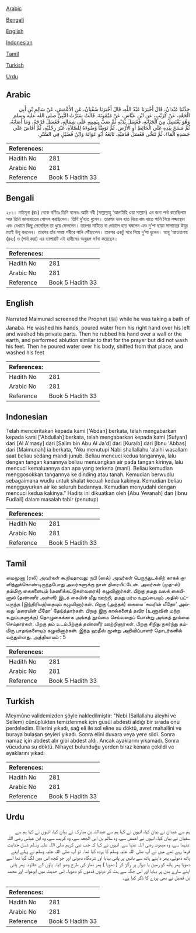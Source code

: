 [Arabic](#arabic)

[Bengali](#bengali)

[English](#english)

[Indonesian](#indonesian)

[Tamil](#tamil)

[Turkish](#turkish)

[Urdu](#urdu)

## Arabic


<div dir="rtl" lang="ar" style={{fontSize:'larger',backgroundColor:'#f8f9fa',padding:20}}>
حَدَّثَنَا عَبْدَانُ، قَالَ أَخْبَرَنَا عَبْدُ اللَّهِ، قَالَ أَخْبَرَنَا سُفْيَانُ، عَنِ الأَعْمَشِ، عَنْ سَالِمِ بْنِ أَبِي الْجَعْدِ، عَنْ كُرَيْبٍ، عَنِ ابْنِ عَبَّاسٍ، عَنْ مَيْمُونَةَ، قَالَتْ سَتَرْتُ النَّبِيَّ صلى الله عليه وسلم وَهُوَ يَغْتَسِلُ مِنَ الْجَنَابَةِ، فَغَسَلَ يَدَيْهِ ثُمَّ صَبَّ بِيَمِينِهِ عَلَى شِمَالِهِ، فَغَسَلَ فَرْجَهُ، وَمَا أَصَابَهُ، ثُمَّ مَسَحَ بِيَدِهِ عَلَى الْحَائِطِ أَوِ الأَرْضِ، ثُمَّ تَوَضَّأَ وُضُوءَهُ لِلصَّلاَةِ، غَيْرَ رِجْلَيْهِ، ثُمَّ أَفَاضَ عَلَى جَسَدِهِ الْمَاءَ، ثُمَّ تَنَحَّى فَغَسَلَ قَدَمَيْهِ‏.‏ تَابَعَهُ أَبُو عَوَانَةَ وَابْنُ فُضَيْلٍ فِي السَّتْرِ‏.‏
</div>
<div style={{backgroundColor:'#f8f9fa',padding:20, marginBottom: 10}}><table> <thead> <tr> <th>References:</th> <th></th> </tr> </thead> <tbody><tr><td>Hadith No</td><td>281</td></tr><tr><td>Arabic No</td><td>281</td></tr><tr><td>Reference</td><td>Book 5 Hadith 33</td></tr></tbody></table></div>

## Bengali


<div dir="ltr" lang="bn" style={{fontSize:'larger',backgroundColor:'#f8f9fa',padding:20}}>
২৮১। মাইমূনা (রাঃ) থেকে বর্ণিতঃ তিনি বলেনঃ আমি নবী (সাল্লাল্লাহু ‘আলাইহি ওয়া সাল্লাম) এর জন্য পর্দা করেছিলাম আর তিনি জানাবাতের গোসল করছিলেন। তিনি দু’হাত ধুলেন। তারপর ডান হাত দিয়ে বাম হাতে পানি নিয়ে লজ্জাস্থান এবং যেখানে কিছু লেগেছিল তা ধুয়ে ফেললেন। তারপর মাটিতে বা দেয়ালে হাত ঘষলেন এবং দু’পা ছাড়া সালাতের উযূর মতই উযূ করলেন। তারপর তাঁর সমস্ত শরীরে পানি পৌঁছালেন। তারপর একটু সরে গিয়ে দু’পা ধুলেন। আবূ ‘আওয়ানাহ (রহঃ) ও (পর্দা করা) এর ব্যাপারটি এই হাদীসের অনুরূপ বর্ণনা করেছেন।
</div>
<div style={{backgroundColor:'#f8f9fa',padding:20, marginBottom: 10}}><table> <thead> <tr> <th>References:</th> <th></th> </tr> </thead> <tbody><tr><td>Hadith No</td><td>281</td></tr><tr><td>Arabic No</td><td>281</td></tr><tr><td>Reference</td><td>Book 5 Hadith 33</td></tr></tbody></table></div>

## English


<div dir="ltr" lang="en" style={{fontSize:'larger',backgroundColor:'#f8f9fa',padding:20}}>
Narrated Maimuna:I screened the Prophet (ﷺ) while he was taking a bath of Janaba. He washed his hands, poured water from his right hand over his left and washed his private parts. Then he rubbed his hand over a wall or the earth, and performed ablution similar to that for the prayer but did not wash his feet. Then he poured water over his body, shifted from that place, and washed his feet
</div>
<div style={{backgroundColor:'#f8f9fa',padding:20, marginBottom: 10}}><table> <thead> <tr> <th>References:</th> <th></th> </tr> </thead> <tbody><tr><td>Hadith No</td><td>281</td></tr><tr><td>Arabic No</td><td>281</td></tr><tr><td>Reference</td><td>Book 5 Hadith 33</td></tr></tbody></table></div>

## Indonesian


<div dir="ltr" lang="id" style={{fontSize:'larger',backgroundColor:'#f8f9fa',padding:20}}>
Telah menceritakan kepada kami ['Abdan] berkata, telah mengabarkan kepada kami ['Abdullah] berkata, telah mengabarkan kepada kami [Sufyan] dari [Al A'masy] dari [Salim bin Abu Al Ja'd] dari [Kuraib] dari [Ibnu 'Abbas] dari [Maimunah] ia berkata, "Aku menutupi Nabi shallallahu 'alaihi wasallam saat beliau sedang mandi junub. Beliau mencuci kedua tangannya, lalu dengan tangan kanannya beliau menuangkan air pada tangan kirinya, lalu mencuci kemaluannya dan apa yang terkena (mani). Beliau kemudian menggosokkan tangannya ke dinding atau tanah. Kemudian berwudlu sebagaimana wudlu untuk shalat kecuali kedua kakinya. Kemudian beliau mengguyurkan air ke seluruh badannya. Kemudian menyudahi dengan mencuci kedua kakinya." Hadits ini dikuatkan oleh [Abu 'Awanah] dan [Ibnu Fudlail] dalam masalah tabir (penutup)
</div>
<div style={{backgroundColor:'#f8f9fa',padding:20, marginBottom: 10}}><table> <thead> <tr> <th>References:</th> <th></th> </tr> </thead> <tbody><tr><td>Hadith No</td><td>281</td></tr><tr><td>Arabic No</td><td>281</td></tr><tr><td>Reference</td><td>Book 5 Hadith 33</td></tr></tbody></table></div>

## Tamil


<div dir="ltr" lang="ta" style={{fontSize:'larger',backgroundColor:'#f8f9fa',padding:20}}>
மைமூனா (ரலி) அவர்கள் கூறியதாவது: நபி (ஸல்) அவர்கள் பெருந்துடக்கிற் காகக் குளித்துக்கொண்டிருந்தபோது அவர்களுக்கு நான் திரையிட்டேன். அவர்கள் (முத-ல்) தம்மிரு கைகளையும் (மணிக்கட்டுகள்வரைக்) கழுவினார்கள். பிறகு தமது வலக் கையினால் (தண்ணீர் அள்ளி) இடக் கையின் மீது ஊற்றி, தமது மர்ம உறுப்பையும் அதில் பட்டிருந்த (இந்திரியத்)தையும் கழுவினார்கள். பிறகு (அந்தக்) கையை ‘சுவரின் மீதோ’ அல்லது ‘தரையின் மீதோ’ தேய்த்தார்கள். பிறகு இரு கால்களைத் தவிர (உளூவின் மற்ற உறுப்புகளுக்கு) தொழுகைக்காக அங்கத் தூய்மை செய்வதைப் போன்று அங்கத் தூய்மை செய்தார்கள். பிறகு தம் உடம்பிற்குத் தண்ணீர் ஊற்றினார்கள். பிறகு சிறிது நகர்ந்து தம்மிரு பாதங்களையும் கழுவினார்கள். இந்த ஹதீஸ் மூன்று அறிவிப்பாளர் தொடர்களில் வந்துள்ளது. அத்தியாயம் : 5
</div>
<div style={{backgroundColor:'#f8f9fa',padding:20, marginBottom: 10}}><table> <thead> <tr> <th>References:</th> <th></th> </tr> </thead> <tbody><tr><td>Hadith No</td><td>281</td></tr><tr><td>Arabic No</td><td>281</td></tr><tr><td>Reference</td><td>Book 5 Hadith 33</td></tr></tbody></table></div>

## Turkish


<div dir="ltr" lang="tr" style={{fontSize:'larger',backgroundColor:'#f8f9fa',padding:20}}>
Meymûne validemizden şöyle nakledilmiştir: "Nebi (Sallallahu aleyhi ve Sellem) cünüplükten temizlenmek için gusül abdesti aldığı bir sırada onu perdeledim. Ellerini yıkadı, sağ eli ile sol eline su döktü, avret mahallini ve bu­raya bulaşan şeyleri yıkadı. Sonra elini duvara veya yere sildi. Sonra namaz için abdest alır gibi abdest aldı. Ancak ayaklarını yıkamadı. Sonra vücuduna su dök­tü. Nihayet bulunduğu yerden biraz kenara çekildi ve ayaklarını yıkadı
</div>
<div style={{backgroundColor:'#f8f9fa',padding:20, marginBottom: 10}}><table> <thead> <tr> <th>References:</th> <th></th> </tr> </thead> <tbody><tr><td>Hadith No</td><td>281</td></tr><tr><td>Arabic No</td><td>281</td></tr><tr><td>Reference</td><td>Book 5 Hadith 33</td></tr></tbody></table></div>

## Urdu


<div dir="rtl" lang="ur" style={{fontSize:'larger',backgroundColor:'#f8f9fa',padding:20}}>
ہم سے عبدان نے بیان کیا، انہوں نے کہا ہم سے عبداللہ بن مبارک نے بیان کیا، انہوں نے کہا ہم سے سفیان نے بیان کیا، انہوں نے اعمش سے، وہ سالم بن ابی الجعد سے، وہ کریب سے، وہ ابن عباس رضی اللہ عنہما سے، وہ میمونہ رضی اللہ عنہا سے، انہوں نے کہا کہ جب نبی کریم صلی اللہ علیہ وسلم غسل جنابت فرما رہے تھے میں نے آپ صلی اللہ علیہ وسلم کا پردہ کیا تھا۔ تو آپ صلی اللہ علیہ وسلم نے پہلے اپنے ہاتھ دھوئے، پھر داہنے ہاتھ سے بائیں پر پانی بہایا اور شرمگاہ دھوئی اور جو کچھ اس میں لگ گیا تھا اسے دھویا پھر ہاتھ کو زمین یا دیوار پر رگڑ کر ( دھویا ) پھر نماز کی طرح وضو کیا۔ پاؤں کے علاوہ۔ پھر پانی اپنے سارے بدن پر بہایا اور اس جگہ سے ہٹ کر دونوں قدموں کو دھویا۔ اس حدیث میں ابوعوانہ اور محمد بن فضیل نے بھی پردے کا ذکر کیا ہے۔
</div>
<div style={{backgroundColor:'#f8f9fa',padding:20, marginBottom: 10}}><table> <thead> <tr> <th>References:</th> <th></th> </tr> </thead> <tbody><tr><td>Hadith No</td><td>281</td></tr><tr><td>Arabic No</td><td>281</td></tr><tr><td>Reference</td><td>Book 5 Hadith 33</td></tr></tbody></table></div>